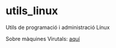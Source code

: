# utils_linux
Utils de programació i administració Línux

Sobre màquines Virutals: [aquí](https://github.com/eccit-quim/utils_linux/edit/main/Màquines%20Virtuals.md)
